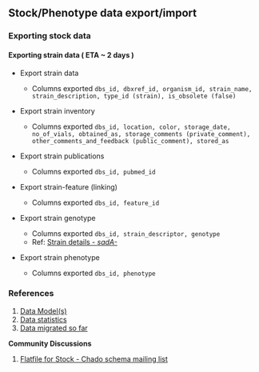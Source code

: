 ## Stock/Phenotype data export/import

### Exporting stock data

####  Exporting strain data ( ETA ~ 2 days )

* Export strain data 
   * Columns exported `dbs_id, dbxref_id, organism_id, strain_name, strain_description, type_id (strain), is_obsolete (false)`
	
* Export strain inventory
   * Columns exported `dbs_id, location, color, storage_date, no_of_vials, obtained_as, storage_comments (private_comment), other_comments_and_feedback (public_comment), stored_as`

* Export strain publications
   * Columns exported `dbs_id, pubmed_id`

*  Export strain-feature (linking)
   * Columns exported `dbs_id, feature_id`

* Export strain genotype
   * Columns exported `dbs_id, strain_descriptor, genotype`
   * Ref: [Strain details - _sadA-_](http://dictybase.org/db/cgi-bin/dictyBase/phenotype/strain_and_phenotype_details.pl?genotype_id=1516)

* Export strain phenotype
   * Columns exported `dbs_id, phenotype`

### References

1. [Data Model(s)](https://github.com/dictyBase/Stock-Data-Migration/blob/develop/data/models/stock_inventory.md)
2. [Data statistics](https://github.com/dictyBase/Stock-Data-Migration/blob/develop/data/stats.md)
3. [Data migrated so far](https://github.com/dictyBase/Stock-Data-Migration/issues/3)

__Community Discussions__

1. [Flatfile for Stock - Chado schema mailing list](http://gmod.827538.n3.nabble.com/Flat-file-representation-for-Stock-module-from-Chado-td4030589.html)
